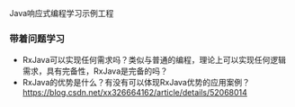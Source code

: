 Java响应式编程学习示例工程

### 带着问题学习
* RxJava可以实现任何需求吗？类似与普通的编程，理论上可以实现任何逻辑需求，具有完备性，RxJava是完备的吗？
* RxJava的优势是什么？有没有可以体现RxJava优势的应用案例？https://blog.csdn.net/xx326664162/article/details/52068014 
 